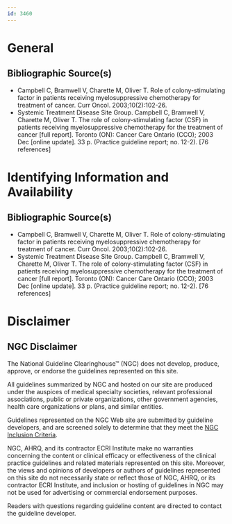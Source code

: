 ```yaml
---
id: 3460
---
```


# General

## Bibliographic Source(s)

- Campbell C, Bramwell V, Charette M, Oliver T. Role of colony-stimulating factor in patients receiving myelosuppressive chemotherapy for treatment of cancer. Curr Oncol. 2003;10(2):102-26.
- Systemic Treatment Disease Site Group. Campbell C, Bramwell V, Charette M, Oliver T. The role of colony-stimulating factor (CSF) in patients receiving myelosuppressive chemotherapy for the treatment of cancer [full report]. Toronto (ON): Cancer Care Ontario (CCO); 2003 Dec [online update]. 33 p. (Practice guideline report; no. 12-2). [76 references]

# Identifying Information and Availability

## Bibliographic Source(s)

- Campbell C, Bramwell V, Charette M, Oliver T. Role of colony-stimulating factor in patients receiving myelosuppressive chemotherapy for treatment of cancer. Curr Oncol. 2003;10(2):102-26.
- Systemic Treatment Disease Site Group. Campbell C, Bramwell V, Charette M, Oliver T. The role of colony-stimulating factor (CSF) in patients receiving myelosuppressive chemotherapy for the treatment of cancer [full report]. Toronto (ON): Cancer Care Ontario (CCO); 2003 Dec [online update]. 33 p. (Practice guideline report; no. 12-2). [76 references]

# Disclaimer

## NGC Disclaimer

The National Guideline Clearinghouse™ (NGC) does not develop, produce, approve, or endorse the guidelines represented on this site.

All guidelines summarized by NGC and hosted on our site are produced under the auspices of medical specialty societies, relevant professional associations, public or private organizations, other government agencies, health care organizations or plans, and similar entities.

Guidelines represented on the NGC Web site are submitted by guideline developers, and are screened solely to determine that they meet the [NGC Inclusion Criteria](/help-and-about/summaries/inclusion-criteria).

NGC, AHRQ, and its contractor ECRI Institute make no warranties concerning the content or clinical efficacy or effectiveness of the clinical practice guidelines and related materials represented on this site. Moreover, the views and opinions of developers or authors of guidelines represented on this site do not necessarily state or reflect those of NGC, AHRQ, or its contractor ECRI Institute, and inclusion or hosting of guidelines in NGC may not be used for advertising or commercial endorsement purposes.

Readers with questions regarding guideline content are directed to contact the guideline developer.

